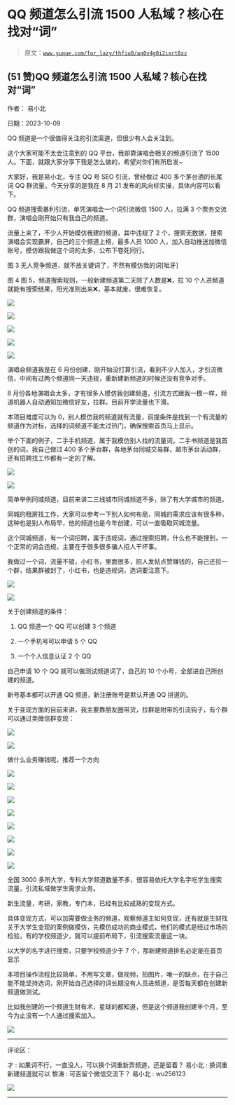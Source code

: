 # QQ 频道怎么引流 1500 人私域？核心在找对“词”

> 原文：[`www.yuque.com/for_lazy/thfiu8/aq0v4g0i2ixrt8xz`](https://www.yuque.com/for_lazy/thfiu8/aq0v4g0i2ixrt8xz)

## (51 赞)QQ 频道怎么引流 1500 人私域？核心在找对“词”

作者： 易小北

日期：2023-10-09

QQ 频道是一个很值得关注的引流渠道，但很少有人会关注到。

这个大家可能不太会注意到的 QQ 平台，我却靠演唱会相关的频道引流了 1500 人。下面，就跟大家分享下我是怎么做的，希望对你们有所启发~

大家好，我是易小北，专注 QQ 号 SEO 引流，曾经做过 400 多个茅台酒的长尾词 QQ 群流量。今天分享的是我在 8 月 21 发布的风向标实操，具体内容可以看下。

QQ 频道搜索暴利引流，单凭演唱会一个词引流微信 1500 人，拉满 3 个票务交流群，演唱会刚开始只有我自己的频道。

流量上来了，不少人开始模仿我建的频道，其中违规了 2 个，搜索无数据，搜索演唱会实现霸屏，自己的三个频道上榜，最多人员 1000 人，加入自动推送加微信账号，模仿跟我做这个词的太多，公布下卷死同行。

图 3 无人竞争频道，就不放关键词了，不然有模仿我的词[呲牙]

图 4 图 5，频道搜索规则，一般新建频道第二天除了人数是❌，拉 10 个人进频道就能有搜索结果，阳光准则出来❌，基本就废，很难恢复。

![](img/2e66493fdcc285d89a2be8e3ed04ace0.png)

![](img/5f69bb0215da72db74c36bc1d7504a25.png)

![](img/41f96ddd3afd2bd006ab2b8e8edba916.png)

![](img/291b62211de39bd78773f0c6e2ec1e58.png)

![](img/e86d0c9cf5a268737c1275d89db38594.png)

演唱会频道我是在 6 月份创建，刚开始没打算引流，看到不少人加入，才引流微信，中间有过两个频道同一天违规，重新建新频道的时候还没有竞争对手。

8 月份各地演唱会太多，才有很多人模仿我创建频道，引流方式跟我一模一样，频道机器人自动通知加微信好友，拉群。目前开学流量也下滑。

本项目难度可以为 0，别人模仿我的频道就有流量，前提条件是找到一个有流量的频道作为对标，选择的词频道不能太过热门，确保搜索首页马上显示。

举个下面的例子，二手手机频道，属于我模仿别人找的流量词，二手书频道是我首创的词，我自己做过 400 多个茅台群，各地茅台同城交易群，超市茅台活动群，还有招聘找工作都有一定的了解。

![](img/6b66934fe9231591b1100289a3ea3acc.png)

![](img/023721e2b9f797b2597e979ffce86a16.png)

简单举例同城频道，目前来讲二三线城市同城频道不多，除了有大学城市的频道。

同城的租房找工作，大家可以参考一下别人如何布局，同城的需求应该有很多种，这种也是别人布局早，他的频道也是今年创建，可以一直吸取同城流量。

这个同城频道，有一个词招聘，属于违规词，通过搜索招聘，什么也不能搜到，一个正常的词会违规，主要在于很多很多骗人招人干坏事。

我做过一个词，流量不错，小红书，里面很多，招人发帖点赞赚钱的，自己还拉一个群，结果群被封了，小红书，也是违规词，选词要注意下。

![](img/e0e10a5b36a794eac10e117d5a53ae9e.png)

![](img/0ec4787496ba7be797e8242569252c5a.png)

关于创建频道的条件：

1.  QQ 频道一个 QQ 可以创建 3 个频道

2.  一个手机号可以申请 5 个 QQ

3.  一个个人信息认证 2 个 QQ

自己申请 10 个 QQ 就可以做测试频道词了，自己的 10 个小号，全部进自己所创建的频道。

新号基本都可以开通 QQ 频道，新注册账号是默认开通 QQ 拼道的。

关于变现方面的目前来讲，我主要靠朋友圈带货，拉群是附带的引流钩子，有个群可以通过卖微信群变现：

![](img/b6f6abb6dffbb34af75179cedb3b554a.png)

![](img/3c3f0613bfd913c28bb782d44ff940a1.png)

做什么业务赚钱呢，推荐一个方向

![](img/abab92d2e4ec333528337ddd08b9441d.png)

![](img/5f69bb0215da72db74c36bc1d7504a25.png)

![](img/37855b1d31debf420082f10a8b0e654d.png)

![](img/091458666b3ec66868d52e5aa1c6497d.png)

![](img/97c0ea08a5400db325f8d65a2f8026b6.png)

![](img/57a3ba73e831062e662e2de37130e6e4.png)

![](img/23acc213d1ad73226d10563b9306a294.png)

![](img/d6eef6f7c0f4cd6771bad5b5b402a995.png)

全国 3000 多所大学，专科大学频道数量不多，很容易依托大学名字吃学生搜索流量，引流私域做学生需求业务。

新生流量，考研，家教，专门本，已经有比较成熟的变现方式。

具体变现方式，可以加需要做业务的频道，观察频道主如何变现，还有就是生财找关于大学生变现的案例做模仿，先模仿成功的商业模式，他们的模式是经过市场的检验，有的学校频道少，就可以提前布局下，引流搜索流量这一块。

以大学的名字进行搜索，只要学校频道少于 7 个，那新建频道排名必定能在首页显示

本项目操作流程比较简单，不用写文章，做视频，拍图片，唯一的缺点，在于自己能不能坚持选词，刚开始自己选择的词长期没有人员进频道，是否每天都在创建新频道做测试。

比如我创建的一个频道生财有术，星球的都知道，但是这个频道我创建半个月，至今为止没有一个人通过搜索加入。

![](img/d3b884d2b9d8773e6963f14c598bd5cf.png)

* * *

评论区：

才 : 如果词不行，一直没人，可以换个词重新弄频道，还是留着？
易小北 : 换词重新建频道就可以
黎涛 : 可否留个微信交流下？
易小北 : wu256123

![](img/1c37d505930596d12a88ab23e11aa07a.png)

* * *